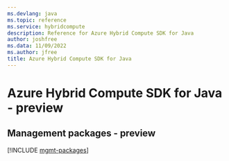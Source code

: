 ```yaml
---
ms.devlang: java
ms.topic: reference
ms.service: hybridcompute
description: Reference for Azure Hybrid Compute SDK for Java
author: joshfree
ms.data: 11/09/2022
ms.author: jfree
title: Azure Hybrid Compute SDK for Java
---
```

# Azure Hybrid Compute SDK for Java - preview

## Management packages - preview
[!INCLUDE [mgmt-packages](hybrid-compute-mgmt-index.md)]